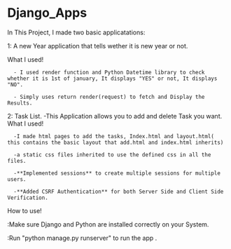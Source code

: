 # Django_Apps


In This Project, I made two basic applicatations:

1: A new Year application that tells wether it is new year or not.

  What I used!
  
      - I used render function and Python Datetime library to check whether it is 1st of january, It displays "YES" or not, It displays "NO".
      
      - Simply uses return render(request) to fetch and Display the Results.


2: Task List.
-This Application allows you to add and delete Task you want.
  What I used!
  
      -I made html pages to add the tasks, Index.html and layout.html( this contains the basic layout that add.html and index.html inherits)
      
      -a static css files inherited to use the defined css in all the files.
      
      -**Implemented sessions** to create multiple sessions for multiple users.
      
      -**Added CSRF Authentication** for both Server Side and Client Side Verification.

How to use!

:Make sure Django and Python are installed correctly on your System.

:Run "python manage.py runserver" to run the app .

